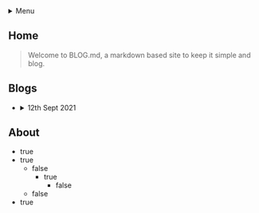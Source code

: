 <details>
<summary>Menu</summary>
[Home](#home)
[About](#about)
[Blogs](#blogs)
</details>

## Home

> Welcome to BLOG.md, a markdown based site to keep it simple and blog.

## Blogs

- <details><summary>12th Sept 2021</summary> Its a Sunday morning</details>

## About
- true
- true
  - false
    - true
       - false
  - false
- true
